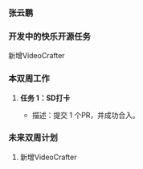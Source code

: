 ### 张云鹏  

### 开发中的快乐开源任务

新增VideoCrafter

### 本双周工作

1. **任务 1：SD打卡**

   - 描述：提交 1 个PR，并成功合入。

### 未来双周计划

1. 新增VideoCrafter
